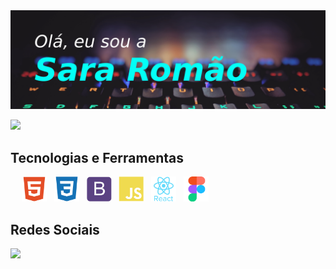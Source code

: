 

<!--
**Sara01romao/Sara01romao** is a ✨ _special_ ✨ repository because its `README.md` (this file) appears on your GitHub profile.

Here are some ideas to get you started:

- 🔭 I’m currently working on ...
- 🌱 I’m currently learning ...
- 👯 I’m looking to collaborate on ...
- 🤔 I’m looking for help with ...
- 💬 Ask me about ...
- 📫 How to reach me: ...
- 😄 Pronouns: ...
- ⚡ Fun fact: ...
-->
<img max-width="auto" height="auto" src="assets/bg-banner.png"/>


   
   
   
   [<img src="https://img.shields.io/badge/PORTFÓLIO-IR-blueviolet.svg?logo=LOGO">](https://sara01romao.github.io/portfolio/)




## Tecnologias e Ferramentas

<div >
   &emsp;
  <img src="assets/html.svg" heght="40px" width="40px" />
   &nbsp;       
  <img src="assets/css3.svg" heght="40px" width="40px" margin-left="50px"/>
  &nbsp;
  <img src="assets/bootstrap.svg" heght="40px" width="40px" />
  &nbsp;  
  
  <img src="assets/js.svg" heght="40px" width="40px" />
   &nbsp;  
  <img src="assets/reactjs.svg" heght="40px" width="40px" />
  &nbsp;  
  <img src="assets/figma.svg" heght="40px" width="40px" />
 
  
</div>

## Redes Sociais
<a href="https://www.linkedin.com/in/sara-rom%C3%A3o-abbb8917b/"  target="_blank">
  <img src="https://img.shields.io/badge/LinkedIn-0077B5?style=for-the-badge&logo=linkedin&logoColor=white" />
</a>
<br>



   

 






